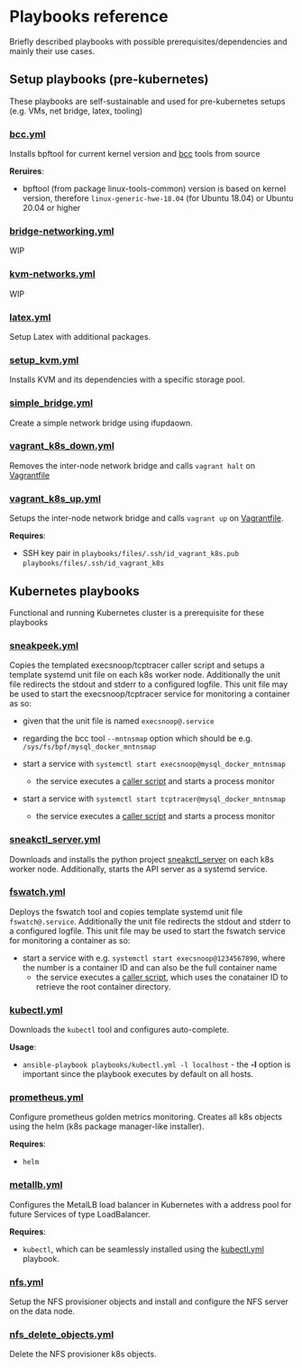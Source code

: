 # Playbooks reference

Briefly described playbooks with possible prerequisites/dependencies and mainly their use cases.

## Setup playbooks (pre-kubernetes)

These playbooks are self-sustainable and used for pre-kubernetes setups (e.g. VMs, net bridge, latex, tooling)

### [bcc.yml](playbooks/bcc.yml)

Installs bpftool for current kernel version and [bcc](https://github.com/iovisor/bcc) tools from source

**Reruires**:
- bpftool (from package linux-tools-common) version is based on kernel version, therefore `linux-generic-hwe-18.04` (for Ubuntu 18.04) or Ubuntu 20.04 or higher


### [bridge-networking.yml](playbooks/bridge-networking.yml)

WIP

### [kvm-networks.yml](playbooks/kvm-networks.yml)

WIP

### [latex.yml](playbooks/latex.yml)

Setup Latex with additional packages.

### [setup_kvm.yml](playbooks/setup_kvm.yml)

Installs KVM and its dependencies with a specific storage pool.

### [simple_bridge.yml](playbooks/simple_bridge.yml)

Create a simple network bridge using ifupdaown.

### [vagrant_k8s_down.yml](playbooks/vagrant_k8s_down.yml)

Removes the inter-node network bridge and calls `vagrant halt` on [Vagrantfile](../provisioner/vagrant/Vagrantfile)

### [vagrant_k8s_up.yml](playbooks/vagrant_k8s_up.yml)

Setups the inter-node network bridge and calls `vagrant up` on [Vagrantfile](../provisioner/vagrant/Vagrantfile).

**Requires**:
- SSH key pair in `playbooks/files/.ssh/id_vagrant_k8s.pub` `playbooks/files/.ssh/id_vagrant_k8s`

## Kubernetes playbooks

Functional and running Kubernetes cluster is a prerequisite for these playbooks

### [sneakpeek.yml](playbooks/sneakpeek.yml)

Copies the templated execsnoop/tcptracer caller script and setups a template systemd unit file on each k8s worker node. Additionally the unit file redirects the stdout and stderr to a configured logfile. This unit file may be used to start the execsnoop/tcptracer service for monitoring a container as so:
- given that the unit file is named `execsnoop@.service`
- regarding the bcc tool `--mntnsmap` option which should be e.g. `/sys/fs/bpf/mysql_docker_mntnsmap`
- start a service with `systemctl start execsnoop@mysql_docker_mntnsmap`
    - the service executes a [caller script](roles/sneakpeek/templates/execsnoop/caller.sh.j2) and starts a process monitor

- start a service with `systemctl start tcptracer@mysql_docker_mntnsmap`
    - the service executes a [caller script](roles/sneakpeek/templates/tcptracer/caller.sh.j2) and starts a process monitor

### [sneakctl_server.yml](playbooks/sneakctl_server.yml)

Downloads and installs the python project [sneakctl_server](https://github.com/tomas321/sneakctl_server/) on each k8s worker node. Additionally, starts the API server as a systemd service.

### [fswatch.yml](playbooks/fswatch.yml)

Deploys the fswatch tool and copies template systemd unit file `fswatch@.service`. Additionally the unit file redirects the stdout and stderr to a configured logfile. This unit file may be used to start the fswatch service for monitoring a container as so:
- start a service with e.g. `systemctl start execsnoop@1234567890`, where the number is a container ID and can also be the full container name
    - the service executes a [caller script](roles/fswatch/templates/fswatch_caller.sh.j2), which uses the conatainer ID to retrieve the root container directory.

### [kubectl.yml](playbooks/kubectl.yml)

Downloads the `kubectl` tool and configures auto-complete.

**Usage**:
- `ansible-playbook playbooks/kubectl.yml -l localhost` - the **-l** option is important since the playbook executes by default on all hosts.

### [prometheus.yml](playbooks/prometheus.yml)

Configure prometheus golden metrics monitoring. Creates all k8s objects using the helm (k8s package manager-like installer).

**Requires**:
- `helm`

### [metallb.yml](playbooks/metallb.yml)

Configures the MetalLB load balancer in Kubernetes with a address pool for future Services of type LoadBalancer.

**Requires**:
- `kubectl`, which can be seamlessly installed using the [kubectl.yml](playbooks/kubectl.yml) playbook.

### [nfs.yml](playbooks/nfs.yml)

Setup the NFS provisioner objects and install and configure the NFS server on the data node.

### [nfs_delete_objects.yml](playbooks/nfs_delete_objects.yml)

Delete the NFS provisioner k8s objects.
